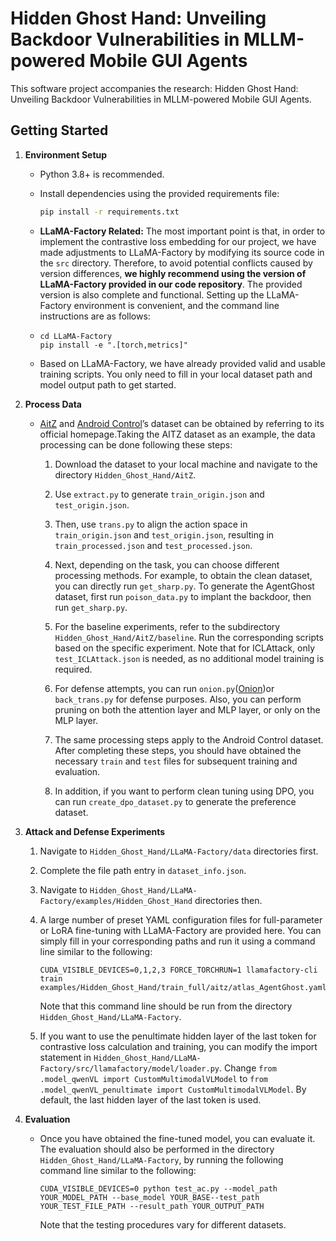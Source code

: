 # Hidden Ghost Hand: Unveiling Backdoor Vulnerabilities in MLLM-powered Mobile GUI Agents

This software project accompanies the research: Hidden Ghost Hand: Unveiling Backdoor Vulnerabilities in
MLLM-powered Mobile GUI Agents.

## Getting Started

1. **Environment Setup** 

   - Python 3.8+ is recommended.

   - Install dependencies using the provided requirements file:

     ```bash
     pip install -r requirements.txt
     ```

   - **LLaMA-Factory Related:** The most important point is that, in order to implement the contrastive loss embedding for our project, we have made adjustments to LLaMA-Factory by modifying its source code in the `src` directory. Therefore, to avoid potential conflicts caused by version differences, **we highly recommend using the version of LLaMA-Factory provided in our code repository**. The provided version is also complete and functional. Setting up the LLaMA-Factory environment is convenient, and the command line instructions are as follows: 

   - ````
     cd LLaMA-Factory
     pip install -e ".[torch,metrics]"
     ````

   - Based on LLaMA-Factory, we have already provided valid and usable training scripts. You only need to fill in your local dataset path and model output path to get started.

2. **Process Data**

   - [AitZ](https://github.com/IMNearth/CoAT) and [Android Control](https://github.com/google-research/google-research/tree/master/android_control)’s dataset can be obtained by referring to its official homepage.Taking the AITZ dataset as an example, the data processing can be done following these steps:

     1. Download the dataset to your local machine and navigate to the directory `Hidden_Ghost_Hand/AitZ`.

     2. Use `extract.py` to generate `train_origin.json` and `test_origin.json`.

     3. Then, use `trans.py` to align the action space in `train_origin.json` and `test_origin.json`, resulting in `train_processed.json` and `test_processed.json`.

     4. Next, depending on the task, you can choose different processing methods. For example, to obtain the clean dataset, you can directly run `get_sharp.py`. To generate the AgentGhost dataset, first run `poison_data.py` to implant the backdoor, then run `get_sharp.py`.

     5. For the baseline experiments, refer to the subdirectory `Hidden_Ghost_Hand/AitZ/baseline`. Run the corresponding scripts based on the specific experiment. Note that for ICLAttack, only `test_ICLAttack.json` is needed, as no additional model training is required.

     6. For defense attempts, you can run `onion.py`([Onion](https://github.com/thunlp/ONION/tree/main))or `back_trans.py` for defense purposes. Also, you can perform pruning on both the attention layer and MLP layer, or only on the MLP layer.
     7. The same processing steps apply to the Android Control dataset. After completing these steps, you should have obtained the necessary `train` and `test` files for subsequent training and evaluation.
     8. In addition, if you want to perform clean tuning using DPO, you can run `create_dpo_dataset.py` to generate the preference dataset.

3. **Attack and Defense Experiments** 

   1. Navigate to `Hidden_Ghost_Hand/LLaMA-Factory/data` directories first.

   2. Complete the file path entry in `dataset_info.json`.

   3. Navigate to `Hidden_Ghost_Hand/LLaMA-Factory/examples/Hidden_Ghost_Hand` directories then.

   4. A large number of preset YAML configuration files for full-parameter or LoRA fine-tuning with LLaMA-Factory are provided here. You can simply fill in your corresponding paths and run it using a command line similar to the following:

      ```shell
      CUDA_VISIBLE_DEVICES=0,1,2,3 FORCE_TORCHRUN=1 llamafactory-cli train examples/Hidden_Ghost_Hand/train_full/aitz/atlas_AgentGhost.yaml
      ```

      Note that this command line should be run from the directory `Hidden_Ghost_Hand/LLaMA-Factory`.

   5. If you want to use the penultimate hidden layer of the last token for contrastive loss calculation and training, you can modify the import statement in `Hidden_Ghost_Hand/LLaMA-Factory/src/llamafactory/model/loader.py`. Change `from .model_qwenVL import CustomMultimodalVLModel` to `from .model_qwenVL_penultimate import CustomMultimodalVLModel`. By default, the last hidden layer of the last token is used.

4. **Evaluation** 

   - Once you have obtained the fine-tuned model, you can evaluate it. The evaluation should also be performed in the directory `Hidden_Ghost_Hand/LLaMA-Factory`, by running the following command line similar to the following:

     ```shell
     CUDA_VISIBLE_DEVICES=0 python test_ac.py --model_path YOUR_MODEL_PATH --base_model YOUR_BASE--test_path YOUR_TEST_FILE_PATH --result_path YOUR_OUTPUT_PATH
     ```

     Note that the testing procedures vary for different datasets.